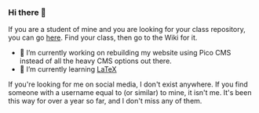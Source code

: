 ### Hi there 👋

If you are a student of mine and you are looking for your class repository, you can go [here](https://github.com/johnfraserss).  Find your class, then go to the Wiki for it.

- 🔭 I’m currently working on rebuilding my website using Pico CMS instead of all the heavy CMS options out there.
- 🌱 I’m currently learning [LaTeX](https://www.latex-project.org/)

If you're looking for me on social media, I don't exist anywhere.  If you find someone with a username equal to (or similar) to mine, it isn't me.  It's been this way for over a year so far, and I don't miss any of them.

<!--
**mrseidel/mrseidel** is a ✨ _special_ ✨ repository because its `README.md` (this file) appears on your GitHub profile.

Here are some ideas to get you started:

- 🔭 I’m currently working on ...
- 🌱 I’m currently learning ...
- 👯 I’m looking to collaborate on ...
- 🤔 I’m looking for help with ...
- 💬 Ask me about ...
- 📫 How to reach me: ...
- 😄 Pronouns: ...
- ⚡ Fun fact: ...
-->
